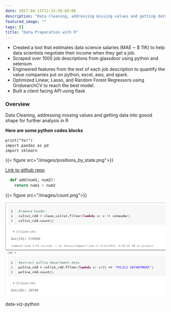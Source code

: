 ```yaml
---
date: 2017-04-13T11:15:58-04:00
description: "Data Cleaning, addressing missing values and getting data into goood shape for further analysis in R"
featured_image: ""
tags: []
title: "Data Preparation with R"
---
```


* Created a tool that estimates data science salaries (MAE ~ $ 11K) to help data scientists negotiate their income when they get a job.
* Scraped over 1000 job descriptions from glassdoor using python and selenium
* Engineered features from the text of each job description to quantify the value companies put on python, excel, aws, and spark.
* Optimized Linear, Lasso, and Random Forest Regressors using GridsearchCV to reach the best model.
* Built a client facing API using flask

### Overview
Data Cleaning, addressing missing values and getting data into goood shape for further analysis in R

**Here are some python codes blocks**

	print("Yo!")
	import pandas as pd
	import sklearn


{{< figure src="/images/positions_by_state.png">}}

[Link to github repo](https://github.com/heskay32/testt)

```python
  def add(num1, num2):
    return num1 + num2
```

{{< figure src="/images/count.png">}}

<img src="/images/nwcount.png" width="800">


data-viz-python